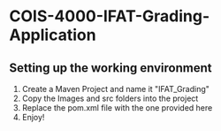 # COIS-4000-IFAT-Grading-Application
## Setting up the working environment
1) Create a Maven Project and name it "IFAT_Grading"
2) Copy the Images and src folders into the project
3) Replace the pom.xml file with the one provided here
4) Enjoy!
